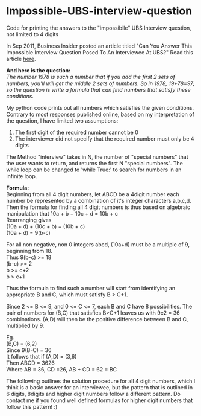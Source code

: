 # Impossible-UBS-interview-question
Code for printing the answers to the "impossibile" UBS Interview question, not limited to 4 digits

In Sep 2011, Business Insider posted an article titled "Can You Answer This Impossible Interview Question Posed To An Interviewee At UBS?" Read this article <a href="http://www.businessinsider.com/interview-question-ubs-quant-2011-9?IR=T&" target="_blank">here</a>.

<b>And here is the question:</b><br>
<i>The number 1978 is such a number that if you add the first 2 sets of numbers, you'll will get the middle 2 sets of numbers. So in 1978, 19+78=97; so the question is write a formula that can find numbers that satisfy these conditions.</i>

My python code prints out all numbers which satisfies the given conditions. Contrary to most responses published online, based on my interpretation of the question, I have limited two assumptions:<br>
1) The first digit of the required number cannot be 0<br>
2) The interviewer did not specify that the required number must only be 4 digits

The Method "interview" takes in N, the number of "special numbers" that the user wants to return, and returns the first N "special numbers". The while loop can be changed to 'while True:' to search for numbers in an infinite loop.

<b>Formula:</b><br>
Beginning from all 4 digit numbers, let ABCD be a 4digit number each number be represented by a combination of it's integer characters a,b,c,d. Then the formula for finding all 4 digit numbers is thus based on algebraic manipulation that
10a + b + 10c + d = 10b + c<br>
Rearranging gives<br>
(10a + d) + (10c + b) = (10b + c)<br>
(10a + d) = 9(b-c)<br>

For all non negative, non 0 integers abcd, (10a+d) must be a multiple of 9, beginning from 18. <br>
Thus 9(b-c) >= 18<br>
(b-c) >= 2<br>
b >= c+2<br>
b > c+1<br>

Thus the formula to find such a number will start from identifying an appropriate B and C, which must satisfy B > C+1.

Since 2 <= B <= 9, and 0 <= C <= 7, each B and C have 8 possibilities. The pair of numbers for (B,C) that satisfies B>C+1 leaves us with 9c2 = 36 combinations. (A,D) will then be the positive difference between B and C, multiplied by 9.

Eg. <br>
(B,C) = (6,2)<br>
Since 9(B-C) = 36<br>
It follows that if (A,D) = (3,6)<br>
Then ABCD = 3626<br>
Where AB = 36, CD =26, AB + CD = 62 = BC<br>


The following outlines the solution procedure for all 4 digit numbers, which I think is a basic answer for an interviewee, but the pattern that is outlined in 6 digits, 8digits and higher digit numbers follow a different pattern. Do contact me if you found well defined formulas for higher digit numbers that follow this pattern! :)


